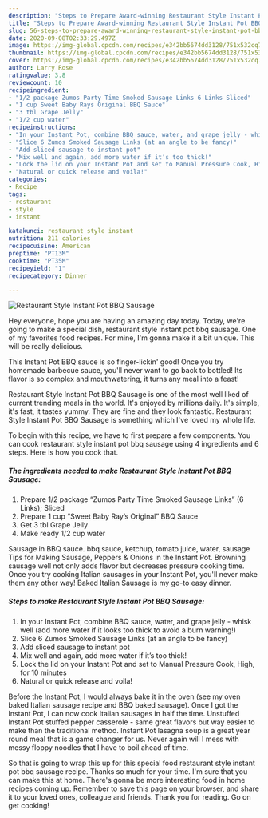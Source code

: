 ```yaml
---
description: "Steps to Prepare Award-winning Restaurant Style Instant Pot BBQ Sausage"
title: "Steps to Prepare Award-winning Restaurant Style Instant Pot BBQ Sausage"
slug: 56-steps-to-prepare-award-winning-restaurant-style-instant-pot-bbq-sausage
date: 2020-09-08T02:33:29.497Z
image: https://img-global.cpcdn.com/recipes/e342bb5674dd3128/751x532cq70/restaurant-style-instant-pot-bbq-sausage-recipe-main-photo.jpg
thumbnail: https://img-global.cpcdn.com/recipes/e342bb5674dd3128/751x532cq70/restaurant-style-instant-pot-bbq-sausage-recipe-main-photo.jpg
cover: https://img-global.cpcdn.com/recipes/e342bb5674dd3128/751x532cq70/restaurant-style-instant-pot-bbq-sausage-recipe-main-photo.jpg
author: Larry Rose
ratingvalue: 3.8
reviewcount: 10
recipeingredient:
- "1/2 package Zumos Party Time Smoked Sausage Links 6 Links Sliced"
- "1 cup Sweet Baby Rays Original BBQ Sauce"
- "3 tbl Grape Jelly"
- "1/2 cup water"
recipeinstructions:
- "In your Instant Pot, combine BBQ sauce, water, and grape jelly - whisk well (add more water if it looks too thick to avoid a burn warning!)"
- "Slice 6 Zumos Smoked Sausage Links (at an angle to be fancy)"
- "Add sliced sausage to instant pot"
- "Mix well and again, add more water if it’s too thick!"
- "Lock the lid on your Instant Pot and set to Manual Pressure Cook, High, for 10 minutes"
- "Natural or quick release and voila!"
categories:
- Recipe
tags:
- restaurant
- style
- instant

katakunci: restaurant style instant 
nutrition: 211 calories
recipecuisine: American
preptime: "PT13M"
cooktime: "PT35M"
recipeyield: "1"
recipecategory: Dinner

---
```



![Restaurant Style Instant Pot BBQ Sausage](https://img-global.cpcdn.com/recipes/e342bb5674dd3128/751x532cq70/restaurant-style-instant-pot-bbq-sausage-recipe-main-photo.jpg)

Hey everyone, hope you are having an amazing day today. Today, we're going to make a special dish, restaurant style instant pot bbq sausage. One of my favorites food recipes. For mine, I'm gonna make it a bit unique. This will be really delicious.

This Instant Pot BBQ sauce is so finger-lickin&#39; good! Once you try homemade barbecue sauce, you&#39;ll never want to go back to bottled! Its flavor is so complex and mouthwatering, it turns any meal into a feast!

Restaurant Style Instant Pot BBQ Sausage is one of the most well liked of current trending meals in the world. It's enjoyed by millions daily. It's simple, it's fast, it tastes yummy. They are fine and they look fantastic. Restaurant Style Instant Pot BBQ Sausage is something which I've loved my whole life.


To begin with this recipe, we have to first prepare a few components. You can cook restaurant style instant pot bbq sausage using 4 ingredients and 6 steps. Here is how you cook that.

<!--inarticleads1-->

##### The ingredients needed to make Restaurant Style Instant Pot BBQ Sausage:

1. Prepare 1/2 package “Zumos Party Time Smoked Sausage Links” (6 Links); Sliced
1. Prepare 1 cup “Sweet Baby Ray’s Original” BBQ Sauce
1. Get 3 tbl Grape Jelly
1. Make ready 1/2 cup water


Sausage in BBQ sauce. bbq sauce, ketchup, tomato juice, water, sausage Tips for Making Sausage, Peppers &amp; Onions in the Instant Pot. Browning sausage well not only adds flavor but decreases pressure cooking time. Once you try cooking Italian sausages in your Instant Pot, you&#39;ll never make them any other way! Baked Italian Sausage is my go-to easy dinner. 

<!--inarticleads2-->

##### Steps to make Restaurant Style Instant Pot BBQ Sausage:

1. In your Instant Pot, combine BBQ sauce, water, and grape jelly - whisk well (add more water if it looks too thick to avoid a burn warning!)
1. Slice 6 Zumos Smoked Sausage Links (at an angle to be fancy)
1. Add sliced sausage to instant pot
1. Mix well and again, add more water if it’s too thick!
1. Lock the lid on your Instant Pot and set to Manual Pressure Cook, High, for 10 minutes
1. Natural or quick release and voila!


Before the Instant Pot, I would always bake it in the oven (see my oven baked Italian sausage recipe and BBQ baked sausage). Once I got the Instant Pot, I can now cook Italian sausages in half the time. Unstuffed Instant Pot stuffed pepper casserole - same great flavors but way easier to make than the traditional method. Instant Pot lasagna soup is a great year round meal that is a game changer for us. Never again will I mess with messy floppy noodles that I have to boil ahead of time. 

So that is going to wrap this up for this special food restaurant style instant pot bbq sausage recipe. Thanks so much for your time. I'm sure that you can make this at home. There's gonna be more interesting food in home recipes coming up. Remember to save this page on your browser, and share it to your loved ones, colleague and friends. Thank you for reading. Go on get cooking!
